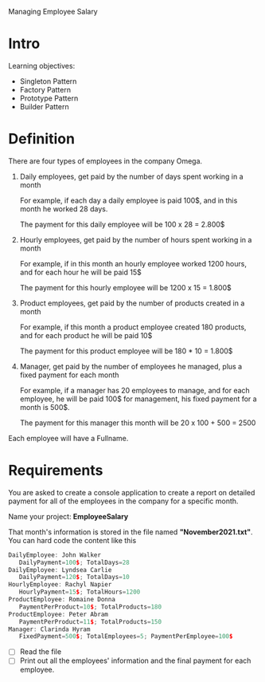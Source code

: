 Managing Employee Salary

# Intro

Learning objectives:
* Singleton Pattern
* Factory Pattern
* Prototype Pattern
* Builder Pattern

# Definition

There are four types of employees in the company Omega.

1. Daily employees, get paid by the number of days spent working in a month 
    
    For example, if each day a daily employee is paid 100$, and in this month he worked 28 days. 
    
    The payment for this daily employee will be 100 x 28 = 2.800$
    
2. Hourly employees, get paid by the number of hours spent working in a month
    
    For example, if in this month an hourly employee worked 1200 hours, and for each hour he will be paid 15$
    
    The payment for this hourly employee will be 1200 x 15 = 1.800$
    
3. Product employees, get paid by the number of products created in a month
    
    For example, if this month a product employee created 180 products, and for each product he will be paid 10$
    
    The payment for this product employee will be 180 * 10 = 1.800$
    
4. Manager, get paid by the number of employees he managed, plus a fixed payment for each month
    
    For example, if a manager has 20 employees to manage, and for each employee, he will be paid 100$ for management, his fixed payment for a month is 500$.
    
    The payment for this manager this month will be 20 x 100 + 500 = 2500 
    

Each employee will have a Fullname.

# Requirements

You are asked to create a console application to create a report on detailed payment for all of the employees in the company for a specific month.

Name your project: **EmployeeSalary**

That month's information is stored in the file named **"November2021.txt"**. You can hard code the content like this

```c++
DailyEmployee: John Walker
   DailyPayment=100$; TotalDays=28
DailyEmployee: Lyndsea Carlie
   DailyPayment=120$; TotalDays=10
HourlyEmployee: Rachyl Napier
   HourlyPayment=15$; TotalHours=1200
ProductEmployee: Romaine Donna
   PaymentPerProduct=10$; TotalProducts=180
ProductEmployee: Peter Abram
   PaymentPerProduct=11$; TotalProducts=150
Manager: Clarinda Hyram
   FixedPayment=500$; TotalEmployees=5; PaymentPerEmployee=100$
```
- [ ]  Read the file
- [ ]  Print out all the employees' information and the final payment for each employee.
